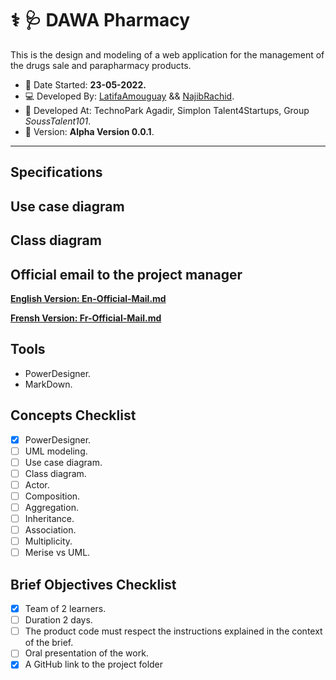 # ⚕ :stethoscope:	DAWA Pharmacy
This is the design and modeling of a web application for the management of the drugs sale and parapharmacy products.

 - :date: Date Started: **23-05-2022.** 
 - :computer: Developed By: [LatifaAmouguay](https://github.com/LATIFADEV) && [NajibRachid](https://github.com/n4j1Br4ch1D).
 - :office: Developed At: TechnoPark Agadir, Simplon Talent4Startups, Group *SoussTalent101*.
 - :pushpin: Version: **Alpha Version 0.0.1**.

---

## Specifications


## Use case diagram


## Class diagram


## Official email to the project manager  

[**English Version: En-Official-Mail.md**](/brief3-uml/En-Official-Mail.md) 

[**Frensh Version: Fr-Official-Mail.md**](/brief3-uml/Fr-Official-Mail.md) 

## Tools

- PowerDesigner.
- MarkDown.

## Concepts Checklist

- [X] PowerDesigner.
- [ ] UML modeling.
- [ ] Use case diagram.
- [ ] Class diagram.
- [ ] Actor.
- [ ] Composition.
- [ ] Aggregation.
- [ ] Inheritance. 
- [ ] Association.
- [ ] Multiplicity.
- [ ] Merise vs UML.

## Brief Objectives Checklist

- [X] Team of 2 learners.
- [ ] Duration 2 days.
- [ ] The product code must respect the instructions explained in the context of the brief.
- [ ] Oral presentation of the work.
- [X] A GitHub link to the project folder
